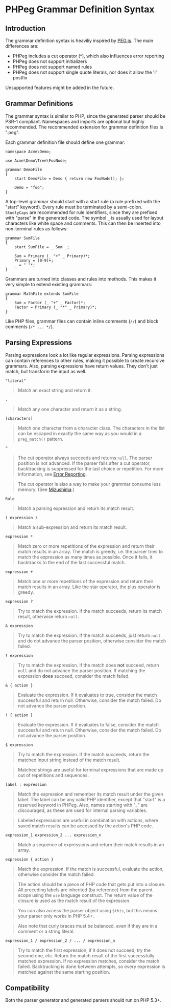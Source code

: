PHPeg Grammar Definition Syntax
===============================

Introduction
------------

The grammar definition syntax is heaviliy inspired by [PEG.js](http://pegjs.majda.cz/). The main differences are:

  - PHPeg includes a cut operator (^), which also influences error reporting
  - PHPeg does not support initializers
  - PHPeg does not support named rules
  - PHPeg does not support single quote literals, nor does it allow the 'i' postfix

Unsupported features might be added in the future.

Grammar Definitions
-------------------

The grammar syntax is similar to PHP, since the generated parser should be PSR-1 compliant. Namespaces and imports
are optional but highly recommended. The recommended extension for grammar definition files is ".peg".

Each grammar definition file should define one grammar:

```
namespace Acme\Demo;

use Acme\Demo\Tree\FooNode;

grammar DemoFile
{
    start DemoFile = Demo { return new FooNode(); };

    Demo = "foo";
}
```

A top-level grammar should start with a start rule (a rule prefixed with the "start" keyword). Every rule must be
terminated by a semi-colon. ``StudlyCaps`` are recommended for rule identifiers, since they are prefixed with "parse"
in the generated code. The symbol ``_`` is usually used for layout characters like white space and comments. This can
then be inserted into non-terminal rules as follows:

```
grammar SumFile
{
    start SumFile = _ Sum _;

    Sum = Primary (_ "+" _ Primary)*;
    Primary = [0-9]+;
    _ = " "*;
}
```

Grammars are turned into classes and rules into methods. This makes it very simple to extend existing grammars:

```
grammar MathFile extends SumFile
{
    Sum = Factor (_ "+" _ Factor)*;
    Factor = Primary (_ "*" _ Primary)*;
}
```

Like PHP files, grammar files can contain inline comments (``//``) and block comments (``/* ... */``).

Parsing Expressions
-------------------

Parsing expressions look a lot like regular expressions. Parsing expressions can contain references to other rules,
making it possible to create recursive grammars. Also, parsing expressions have return values. They don't just match,
but transform the input as well.

``"literal"``

> Match an exact string and return it.

``.``

> Match any one character and return it as a string.

``[characters]``

> Match one character from a character class. The characters in the list can be escaped in exactly the same way
> as you would in a ``preg_match()`` pattern.

``^``

> The cut operator always succeeds and returns ``null``. The parser position is not advanced. If the parser fails after
> a cut operator, backtracking is suppressed for the last choice or repetition. For more information, see
> [Error Reporting](error-reporting.md).

> The cut operator is also a way to make your grammar consume less memory. (See
> [Mizushima](http://ialab.cs.tsukuba.ac.jp/~mizusima/publications/paste513-mizushima.pdf).)

``Rule``

> Match a parsing expression and return its match result.

``( expression )``

> Match a sub-expression and return its match result.

``expression *``

> Match zero or more repetitions of the expression and return their match results in an array. The match is greedy,
> i.e. the parser tries to match the expression as many times as possible. Once it fails, it backtracks to the end
> of the last successful match.

``expression +``

> Match one or more repetitions of the expression and return their match results in an array. Like the star operator,
> the plus operator is greedy.

``expression ?``

> Try to match the expression. If the match succeeds, return its match result, otherwise return ``null``.

``& expression``

> Try to match the expression. If the match succeeds, just return ``null`` and do not advance the parser position,
> otherwise consider the match failed.

``! expression``

> Try to match the expression. If the match does **not** succeed, return ``null`` and do not advance the parser
> position. If matching the expression **does** succeed, consider the match failed.

``& { action }``

> Evaluate the expression. If it evaluates to true, consider the match successful and return null. Otherwise, consider
> the match failed. Do not advance the parser position.

``! { action }``

> Evaluate the expression. If it evaluates to false, consider the match successful and return null. Otherwise, consider
> the match failed. Do not advance the parser position.

``$ expression``

> Try to match the expression. If the match succeeds, return the matched input string instead of the match result.

> Matched strings are useful for terminal expressions that are made up out of repetitions and sequences.

``label : expression``

> Match the expression and remember its match result under the given label. The label can be any valid PHP identifier,
> except that "start" is a reserved keyword in PHPeg. Also, names starting with "_" are discouraged, as these are
> used for internal parsing variables.

> Labeled expressions are useful in combination with actions, where saved match results can be accessed by the action's
> PHP code.

``expression_1 expression_2 ... expression_n``

> Match a sequence of expressions and return their match results in an array.

``expression { action }``

> Match the expression. If the match is successful, evaluate the action, otherwise consider the match failed.

> The action should be a piece of PHP code that gets put into a closure. All preceding labels are inherited (by
> reference) from the parent scope using the ``use`` language construct. The return value of the closure is used as
> the match result of the expression.

> You can also access the parser object using ``$this``, but this means your parser only works in PHP 5.4+.

> Also note that curly braces must be balanced, even if they are in a comment or a string literal.

``expression_1 / expression_2 / ... / expression_n``

> Try to match the first expression, if it does not succeed, try the second one, etc. Return the match result of the
> first successfully matched expression. If no expression matches, consider the match failed. Backtracking is done
> between attempts, so every expression is matched against the same starting position.

Compatibility
-------------

Both the parser generator and generated parsers should run on PHP 5.3+.
